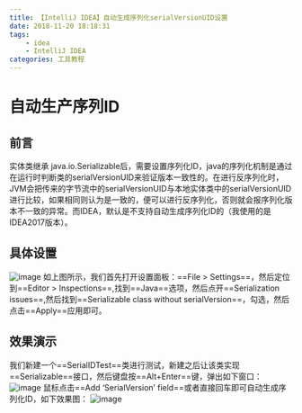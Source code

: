```yaml
---
title: 【IntelliJ IDEA】自动生成序列化serialVersionUID设置
date: 2018-11-20 18:18:31
tags: 
	- idea
	- IntelliJ IDEA
categories: 工具教程
---
```

# 自动生产序列ID
## 前言
实体类继承 java.io.Serializable后，需要设置序列化ID，java的序列化机制是通过在运行时判断类的serialVersionUID来验证版本一致性的。在进行反序列化时，JVM会把传来的字节流中的serialVersionUID与本地实体类中的serialVersionUID进行比较，如果相同则认为是一致的，便可以进行反序列化，否则就会报序列化版本不一致的异常。而IDEA，默认是不支持自动生成序列化ID的（我使用的是IDEA2017版本）。
## 具体设置
![image](http://image.damienzhong.com/idea%E8%87%AA%E5%8A%A8%E7%94%9F%E6%88%90%E5%BA%8F%E5%88%97%E5%8F%B7.png)
如上图所示，我们首先打开设置面板：==File > Settings==，然后定位到==Editor > Inspections==,找到==Java==选项，然后点开==Serialization issues==,然后找到==Serializable class without serialVersion==，勾选，然后点击==Apply==应用即可。
## 效果演示
我们新建一个==SerialIDTest==类进行测试，新建之后让该类实现==Serializable==接口，然后键盘按==Alt+Enter==键，弹出如下窗口：
![image](http://image.damienzhong.com/idea%E5%BA%8F%E5%88%97%E8%AF%9Did02.png)
鼠标点击==Add ‘SerialVersion’ field==或者直接回车即可自动生成序列化ID，如下效果图：
![image](http://image.damienzhong.com/idea%E5%BA%8F%E5%88%97%E5%8C%96ID03.png)